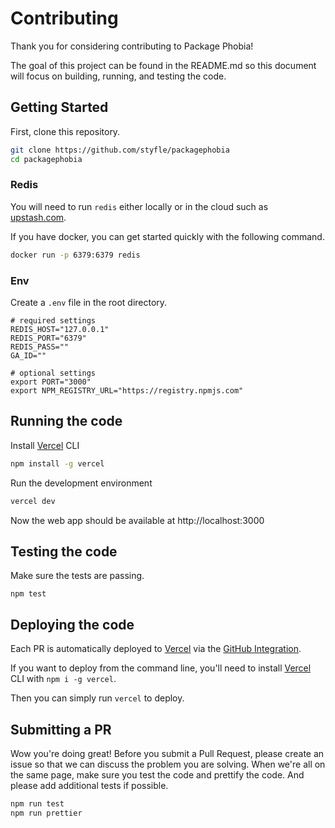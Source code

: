 # Contributing

Thank you for considering contributing to Package Phobia!

The goal of this project can be found in the README.md so this document will focus on building, running, and testing the code.

## Getting Started

First, clone this repository.

```sh
git clone https://github.com/styfle/packagephobia
cd packagephobia
```

### Redis

You will need to run `redis` either locally or in the cloud such as [upstash.com](https://upstash.com/?ref=packagephobia).

If you have docker, you can get started quickly with the following command.

```sh
docker run -p 6379:6379 redis
```

### Env

Create a `.env` file in the root directory.

```
# required settings
REDIS_HOST="127.0.0.1"
REDIS_PORT="6379"
REDIS_PASS=""
GA_ID=""

# optional settings
export PORT="3000"
export NPM_REGISTRY_URL="https://registry.npmjs.com"
```

## Running the code

Install [Vercel](https://vercel.com/download) CLI

```sh
npm install -g vercel
```

Run the development environment

```sh
vercel dev
```

Now the web app should be available at http://localhost:3000


## Testing the code

Make sure the tests are passing.

```
npm test
```

## Deploying the code

Each PR is automatically deployed to [Vercel](https://vercel.com/?utm_source=packagephobia) via the [GitHub Integration](https://vercel.com/github).

If you want to deploy from the command line, you'll need to install [Vercel](https://vercel.com) CLI with `npm i -g vercel`.

Then you can simply run `vercel` to deploy.

## Submitting a PR

Wow you're doing great! Before you submit a Pull Request, please create an issue so that we can discuss the problem you are solving. When we're all on the same page, make sure you test the code and prettify the code. And please add additional tests if possible.

```sh
npm run test
npm run prettier
```
